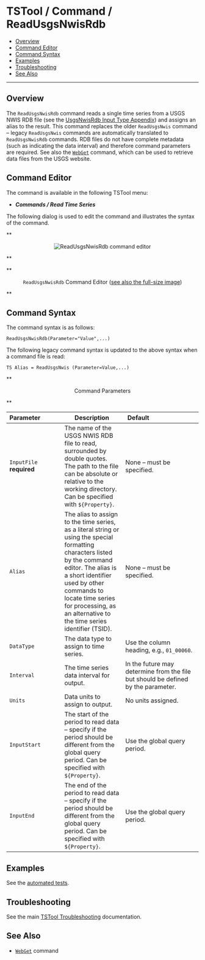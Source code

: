 # TSTool / Command / ReadUsgsNwisRdb #

*   [Overview](#overview)
*   [Command Editor](#command-editor)
*   [Command Syntax](#command-syntax)
*   [Examples](#examples)
*   [Troubleshooting](#troubleshooting)
*   [See Also](#see-also)

-------------------------

## Overview ##

The `ReadUsgsNwisRdb` command reads a single time series from a USGS NWIS RDB file
(see the [UsgsNwisRdb Input Type Appendix](../../datastore-ref/USGS-NWIS-RDB/USGS-NWIS-RDB.md))
and assigns an alias to the result.
This command replaces the older `ReadUsgsNwis` command – legacy `ReadUsgsNwis` commands
are automatically translated to `ReadUsgsNwisRdb` commands.
RDB files do not have complete metadata (such as indicating the data interval)
and therefore command parameters are required.
See also the [`WebGet`](../WebGet/WebGet.md) command,
which can be used to retrieve data files from the USGS website.

## Command Editor ##

The command is available in the following TSTool menu:

*   ***Commands / Read Time Series***

The following dialog is used to edit the command and illustrates the syntax of the command.

**<p style="text-align: center;">
![ReadUsgsNwisRdb command editor](ReadUsgsNwisRdb.png)
</p>**

**<p style="text-align: center;">
`ReadUsgsNwisRdb` Command Editor (<a href="../ReadUsgsNwisRdb.png">see also the full-size image</a>)
</p>**

## Command Syntax ##

The command syntax is as follows:

```text
ReadUsgsNwisRdb(Parameter="Value",...)
```
The following legacy command syntax is updated to the above syntax when a command file is read:

```
TS Alias = ReadUsgsNwis (Parameter=Value,...)
```

**<p style="text-align: center;">
Command Parameters
</p>**

|**Parameter**&nbsp;&nbsp;&nbsp;&nbsp;&nbsp;&nbsp;&nbsp;&nbsp;&nbsp;&nbsp;&nbsp;|**Description**|**Default**&nbsp;&nbsp;&nbsp;&nbsp;&nbsp;&nbsp;&nbsp;&nbsp;&nbsp;&nbsp;&nbsp;&nbsp;&nbsp;&nbsp;&nbsp;&nbsp;&nbsp;&nbsp;&nbsp;&nbsp;&nbsp;&nbsp;&nbsp;&nbsp;&nbsp;&nbsp;&nbsp;|
|--------------|-----------------|-----------------|
|`InputFile`<br>**required**|The name of the USGS NWIS RDB file to read, surrounded by double quotes.  The path to the file can be absolute or relative to the working directory.  Can be specified with `${Property}`.|None – must be specified.|
|`Alias`|The alias to assign to the time series, as a literal string or using the special formatting characters listed by the command editor.  The alias is a short identifier used by other commands to locate time series for processing, as an alternative to the time series identifier (TSID).|None – must be specified.|
|`DataType`|The data type to assign to time series.|Use the column heading, e.g., `01_00060`.|
|`Interval`|The time series data interval for output.|In the future may determine from the file but should be defined by the parameter.|
|`Units`|Data units to assign to output.|No units assigned.|
|`InputStart`|The start of the period to read data – specify if the period should be different from the global query period.  Can be specified with `${Property}`.|Use the global query period.|
|`InputEnd`|The end of the period to read data – specify if the period should be different from the global query period.  Can be specified with `${Property}`.|Use the global query period.|

## Examples ##

See the [automated tests](https://github.com/OpenCDSS/cdss-app-tstool-test/tree/master/test/commands/ReadUsgsNwisRdb).

## Troubleshooting ##

See the main [TSTool Troubleshooting](../../troubleshooting/troubleshooting.md) documentation.

## See Also ##

*   [`WebGet`](../WebGet/WebGet.md) command
